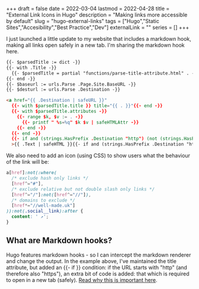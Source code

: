 +++
draft = false
date = 2022-03-04
lastmod = 2022-04-28
title = "External Link Icons in Hugo"
description = "Making links more accessible by default"
slug = "hugo-external-links"
tags = ["Hugo","Static Sites","Accesibility","Best Practice","Dev"]
externalLink = ""
series = []
+++

I just launched a little update to my website that includes a markdown hook, making all links open safely in a new tab. I'm sharing the markdown hook here.

``` html
{{- $parsedTitle := dict -}}
{{- with .Title -}}
  {{- $parsedTitle = partial "functions/parse-title-attribute.html" . -}}
{{- end -}}
{{- $baseurl := urls.Parse .Page.Site.BaseURL -}}
{{- $desturl := urls.Parse .Destination -}}

<a href="{{ .Destination | safeURL }}"
  {{- with $parsedTitle.title }} title="{{ . }}"{{- end -}}
  {{- with $parsedTitle.attributes -}}
    {{- range $k, $v := . -}}
      {{- printf " %s=%q" $k $v | safeHTMLAttr -}}
    {{- end -}}
  {{- end -}}
  {{- if and (strings.HasPrefix .Destination "http") (not (strings.HasPrefix $desturl.Host $baseurl.Host)) }} target="_blank" rel="external nofollow noopener"{{ end -}}
  >{{ .Text | safeHTML }}{{- if and (strings.HasPrefix .Destination "http") (not (strings.HasPrefix $desturl.Host $baseurl.Host)) }}{{ end -}}</a>

```

We also need to add an icon (using CSS) to show users what the behaviour of the link will be:

``` CSS
a[href]:not(:where(
  /* exclude hash only links */
  [href^="#"],
  /* exclude relative but not double slash only links */
  [href^="/"]:not([href^="//"]),
  /* domains to exclude */
  [href*="//well-made.uk"]
)):not(.social__link):after {
  content: ' ↗️';
}
```

## What are Markdown hooks?
Hugo features markdown hooks - so I can intercept the markdown renderer and change the output. In the example above, I've maintained the title attribute, but added an {{- if }} condition: if the URL starts with "http" (and therefore also "https"), an extra bit of code is added: that which is required to open in a new tab (safely). [Read why this is important here](/post/new-tab).
